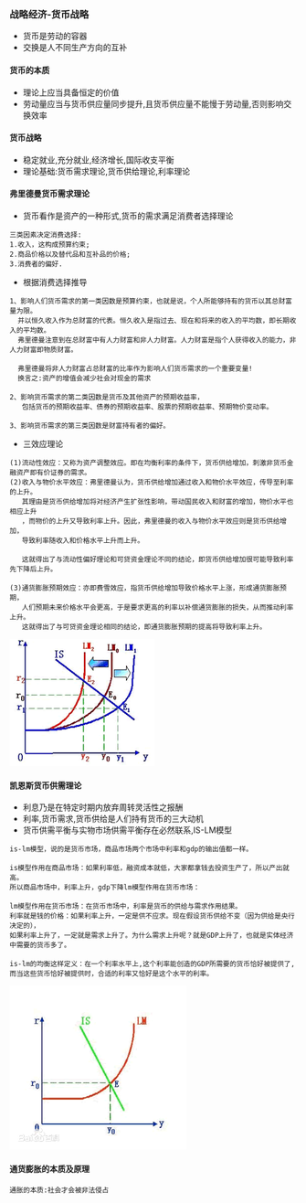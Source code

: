 ### 战略经济-货币战略
* 货币是劳动的容器
* 交换是人不同生产方向的互补

#### 货币的本质
* 理论上应当具备恒定的价值
* 劳动量应当与货币供应量同步提升,且货币供应量不能慢于劳动量,否则影响交换效率

#### 货币战略
* 稳定就业,充分就业,经济增长,国际收支平衡
* 理论基础:货币需求理论,货币供给理论,利率理论

#### 弗里德曼货币需求理论
* 货币看作是资产的一种形式,货币的需求满足消费者选择理论
```
三类因素决定消费选择:
1.收入，这构成预算约束;
2.商品价格以及替代品和互补品的价格;
3.消费者的偏好.
```

* 根据消费选择推导
```
1、影响人们货币需求的第一类因数是预算约束，也就是说，个人所能够持有的货币以其总财富量为限。
  并以恒久收入作为总财富的代表。恒久收入是指过去、现在和将来的收入的平均数，即长期收入的平均数。
  弗里德曼注意到在总财富中有人力财富和非人力财富。人力财富是指个人获得收入的能力，非人力财富即物质财富。
  
  弗里德曼将非人力财富占总财富的比率作为影响人们货币需求的一个重要变量!
  换言之:资产的增值会减少社会对现金的需求

2、影响货币需求的第二类因数是货币及其他资产的预期收益率，
   包括货币的预期收益率、债券的预期收益率、股票的预期收益率、预期物价变动率。

3、影响货币需求的第三类因数是财富持有者的偏好。
```
* 三效应理论
```
(1)流动性效应：又称为资产调整效应。即在均衡利率的条件下，货币供给增加，刺激非货币金融资产即有价证券的需求。
(2)收入与物价水平效应：弗里德曼认为，货币供给增加通过收入和物价水平效应，传导至利率的上升。
   其理由是货币供给增加将对经济产生扩张性影响，带动国民收入和财富的增加，物价水平也相应上升
   ，而物价的上升又导致利率上升。因此，弗里德曼的收入与物价水平效应则是货币供给增加，
   导致利率随收入和价格水平上升而上升。

   这就得出了与流动性偏好理论和可贷资金理论不同的结论，即货币供给增加很可能导致利率先下降后上升。

(3)通货膨胀预期效应：亦即费雪效应，指货币供给增加导致价格水平上涨，形成通货膨胀预期，
   人们预期未来价格水平会更高，于是要求更高的利率以补偿通货膨胀的损失，从而推动利率上升。
   这就得出了与可贷资金理论相同的结论，即通货膨胀预期的提高将导致利率上升。
```
![输入图片说明](https://github.com/qccr-twl2123/finance/blob/master/images/三效应理论.gif "在这里输入图片标题")

#### 凯恩斯货币供需理论
* 利息乃是在特定时期内放弃周转灵活性之报酬
* 利率,货币需求,货币供给是人们持有货币的三大动机
* 货币供需平衡与实物市场供需平衡存在必然联系,IS-LM模型 

```
is-lm模型，说的是货币市场，商品市场两个市场中利率和gdp的输出值都一样。

is模型作用在商品市场：如果利率低，融资成本就低，大家都拿钱去投资生产了，所以产出就高。
所以商品市场中，利率上升，gdp下降lm模型作用在货币市场：

lm模型作用在货币市场：在货币市场中，利率是货币的供给与需求作用结果。
利率就是钱的价格：如果利率上升，一定是供不应求。现在假设货币供给不变（因为供给是央行决定的），
如果利率上升了，一定就是需求上升了。为什么需求上升呢？就是GDP上升了，也就是实体经济中需要的货币多了。

is-lm的均衡这样定义：在一个利率水平上,这个利率能创造的GDP所需要的货币恰好被提供了,
而当这些货币恰好被提供时，合适的利率又恰好是这个水平的利率。

```
![输入图片说明](https://github.com/qccr-twl2123/finance/blob/master/images/IS-LM.png "在这里输入图片标题")


#### 通货膨胀的本质及原理
```
通胀的本质:社会才会被非法侵占
```





